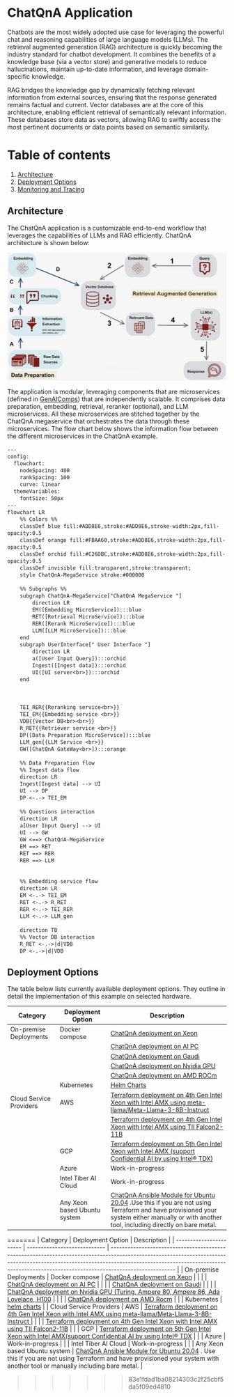 # ChatQnA Application

Chatbots are the most widely adopted use case for leveraging the powerful chat and reasoning capabilities of large language models (LLMs). The retrieval augmented generation (RAG) architecture is quickly becoming the industry standard for chatbot development. It combines the benefits of a knowledge base (via a vector store) and generative models to reduce hallucinations, maintain up-to-date information, and leverage domain-specific knowledge.

RAG bridges the knowledge gap by dynamically fetching relevant information from external sources, ensuring that the response generated remains factual and current. Vector databases are at the core of this architecture, enabling efficient retrieval of semantically relevant information. These databases store data as vectors, allowing RAG to swiftly access the most pertinent documents or data points based on semantic similarity.

# Table of contents

1. [Architecture](#architecture)
2. [Deployment Options](#deployment-options)
3. [Monitoring and Tracing](./README_miscellaneous.md#Monitoring-OPEA-Service-with-Prometheus-and-Grafana-dashboard)

## Architecture

The ChatQnA application is a customizable end-to-end workflow that leverages the capabilities of LLMs and RAG efficiently. ChatQnA architecture is shown below:

![architecture](./assets/img/chatqna_architecture.png)

The application is modular, leveraging components that are microservices (defined in [GenAIComps](https://github.com/opea-project/GenAIComps)) that are independently scalable. It comprises data preparation, embedding, retrieval, reranker (optional), and LLM microservices. All these microservices are stitched together by the ChatQnA megaservice that orchestrates the data through these microservices. The flow chart below shows the information flow between the different microservices in the ChatQnA example.

```mermaid
---
config:
  flowchart:
    nodeSpacing: 400
    rankSpacing: 100
    curve: linear
  themeVariables:
    fontSize: 50px
---
flowchart LR
    %% Colors %%
    classDef blue fill:#ADD8E6,stroke:#ADD8E6,stroke-width:2px,fill-opacity:0.5
    classDef orange fill:#FBAA60,stroke:#ADD8E6,stroke-width:2px,fill-opacity:0.5
    classDef orchid fill:#C26DBC,stroke:#ADD8E6,stroke-width:2px,fill-opacity:0.5
    classDef invisible fill:transparent,stroke:transparent;
    style ChatQnA-MegaService stroke:#000000

    %% Subgraphs %%
    subgraph ChatQnA-MegaService["ChatQnA MegaService "]
        direction LR
        EM([Embedding MicroService]):::blue
        RET([Retrieval MicroService]):::blue
        RER([Rerank MicroService]):::blue
        LLM([LLM MicroService]):::blue
    end
    subgraph UserInterface[" User Interface "]
        direction LR
        a([User Input Query]):::orchid
        Ingest([Ingest data]):::orchid
        UI([UI server<br>]):::orchid
    end



    TEI_RER{{Reranking service<br>}}
    TEI_EM{{Embedding service <br>}}
    VDB{{Vector DB<br><br>}}
    R_RET{{Retriever service <br>}}
    DP([Data Preparation MicroService]):::blue
    LLM_gen{{LLM Service <br>}}
    GW([ChatQnA GateWay<br>]):::orange

    %% Data Preparation flow
    %% Ingest data flow
    direction LR
    Ingest[Ingest data] --> UI
    UI --> DP
    DP <-.-> TEI_EM

    %% Questions interaction
    direction LR
    a[User Input Query] --> UI
    UI --> GW
    GW <==> ChatQnA-MegaService
    EM ==> RET
    RET ==> RER
    RER ==> LLM


    %% Embedding service flow
    direction LR
    EM <-.-> TEI_EM
    RET <-.-> R_RET
    RER <-.-> TEI_RER
    LLM <-.-> LLM_gen

    direction TB
    %% Vector DB interaction
    R_RET <-.->|d|VDB
    DP <-.->|d|VDB

```

## Deployment Options

The table below lists currently available deployment options. They outline in detail the implementation of this example on selected hardware.

| Category | Deployment Option | Description |
|------------------|------------|------------------------------|
| On-premise Deployments | Docker compose | [ChatQnA deployment on Xeon](./docker_compose/intel/cpu/xeon) |
| | | [ChatQnA deployment on AI PC](./docker_compose/intel/cpu/aipc) |
| | | [ChatQnA deployment on Gaudi](./docker_compose/intel/hpu/gaudi) |
| | | [ChatQnA deployment on Nvidia GPU](./docker_compose/nvidia/gpu) |
| | | [ChatQnA deployment on AMD ROCm](./docker_compose/amd/gpu/rocm) |
| | Kubernetes | [Helm Charts](./kubernetes/helm) |
| Cloud Service Providers | AWS | [Terraform deployment on 4th Gen Intel Xeon with Intel AMX using meta-llama/Meta-Llama-3-8B-Instruct](https://github.com/intel/terraform-intel-aws-vm/tree/main/examples/gen-ai-xeon-opea-chatqna) |
| | | [Terraform deployment on 4th Gen Intel Xeon with Intel AMX using TII Falcon2-11B](https://github.com/intel/terraform-intel-aws-vm/tree/main/examples/gen-ai-xeon-opea-chatqna-falcon11B) |
| | GCP | [Terraform deployment on 5th Gen Intel Xeon with Intel AMX (support Confidential AI by using Intel® TDX)](https://github.com/intel/terraform-intel-gcp-vm/tree/main/examples/gen-ai-xeon-opea-chatqna) |
| | Azure | Work-in-progress |
| | Intel Tiber AI Cloud | Work-in-progress |
| | Any Xeon based Ubuntu system | [ChatQnA Ansible Module for Ubuntu 20.04](https://github.com/intel/optimized-cloud-recipes/tree/main/recipes/ai-opea-chatqna-xeon) .Use this if you are not using Terraform and have provisioned your system either manually or with another tool, including directly on bare metal. |
=======
| Category                | Deployment Option            | Description                                                                                                                                                                                                                                                       |
| ----------------------- | ---------------------------- | ----------------------------------------------------------------------------------------------------------------------------------------------------------------------------------------------------------------------------------------------------------------- |
| On-premise Deployments  | Docker compose               | [ChatQnA deployment on Xeon](./docker_compose/intel/cpu/xeon)                                                                                                                                                                                                     |
|                         |                              | [ChatQnA deployment on AI PC](./docker_compose/intel/cpu/aipc)                                                                                                                                                                                                    |
|                         |                              | [ChatQnA deployment on Gaudi](./docker_compose/intel/hpu/gaudi)                                                                                                                                                                                                   |
|                         |                              | [ChatQnA deployment on Nvidia GPU (Turing, Ampere 80, Ampere 86, Ada Lovelace, H100](./docker_compose/nvidia/gpu)                                                                                                                                                 |
|                         |                              | [ChatQnA deployment on AMD Rocm](./docker_compose/amd/gpu/rocm)                                                                                                                                                                                                   |
|                         | Kubernetes                   | [helm charts](./kubernetes/helm)                                                                                                                                                                                                                                  |
| Cloud Service Providers | AWS                          | [Terraform deployment on 4th Gen Intel Xeon with Intel AMX using meta-llama/Meta-Llama-3-8B-Instruct ](https://github.com/intel/terraform-intel-aws-vm/tree/main/examples/gen-ai-xeon-opea-chatqna)                                                               |
|                         |                              | [Terraform deployment on 4th Gen Intel Xeon with Intel AMX using TII Falcon2-11B](https://github.com/intel/terraform-intel-aws-vm/tree/main/examples/gen-ai-xeon-opea-chatqna-falcon11B)                                                                          |
|                         | GCP                          | [Terraform deployment on 5th Gen Intel Xeon with Intel AMX(support Confidential AI by using Intel® TDX](https://github.com/intel/terraform-intel-gcp-vm/tree/main/examples/gen-ai-xeon-opea-chatqna)                                                             |
|                         | Azure                        | Work-in-progress                                                                                                                                                                                                                                                  |
|                         | Intel Tiber AI Cloud         | Work-in-progress                                                                                                                                                                                                                                                  |
|                         | Any Xeon based Ubuntu system | [ChatQnA Ansible Module for Ubuntu 20.04](https://github.com/intel/optimized-cloud-recipes/tree/main/recipes/ai-opea-chatqna-xeon) . Use this if you are not using Terraform and have provisioned your system with another tool or manually including bare metal. |
>>>>>>> 83e1fdad1ba08214303c2f25cbf5da5f09ed4810
